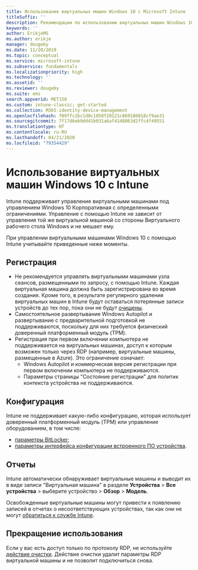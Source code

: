 ```yaml
---
title: Использование виртуальных машин Windows 10 с Microsoft Intune
titleSuffix: ''
description: Рекомендации по использованию виртуальных машин Windows 10 с Microsoft Intune
keywords: ''
author: ErikjeMS
ms.author: erikje
manager: dougeby
ms.date: 11/20/2019
ms.topic: conceptual
ms.service: microsoft-intune
ms.subservice: fundamentals
ms.localizationpriority: high
ms.technology: ''
ms.assetid: ''
ms.reviewer: dougeby
ms.suite: ems
search.appverid: MET150
ms.custom: intune-classic; get-started
ms.collection: M365-identity-device-management
ms.openlocfilehash: f09ffc2bc1d0c1850f20121c869186018cf9ae31
ms.sourcegitcommit: 7f17d6eb9dd41b031a6af4148863d2ffc4f49551
ms.translationtype: HT
ms.contentlocale: ru-RU
ms.lasthandoff: 04/21/2020
ms.locfileid: "79354429"
---
```

# <a name="using-windows-10-virtual-machines-with-intune"></a>Использование виртуальных машин Windows 10 с Intune

Intune поддерживает управление виртуальными машинами под управлением Windows 10 Корпоративная с определенными ограничениями. Управление с помощью Intune не зависит от управления той же виртуальной машиной со стороны Виртуального рабочего стола Windows и не мешает ему.

При управлении виртуальными машинами Windows 10 с помощью Intune учитывайте приведенные ниже моменты.

## <a name="enrollment"></a>Регистрация
- Не рекомендуется управлять виртуальными машинами узла сеансов, размещенными по запросу, с помощью Intune. Каждая виртуальная машина должна быть зарегистрирована во время создания. Кроме того, в результате регулярного удаления виртуальных машин в Intune будут оставаться потерянные записи устройств до тех пор, пока они не будут [очищены](../remote-actions/devices-wipe.md#automatically-delete-devices-with-cleanup-rules). 
- Самостоятельное развертывание Windows Autopilot и развертывание с предварительной подготовкой не поддерживаются, поскольку для них требуется физический доверенный платформенный модуль (TPM). 
- Регистрация при первом включении компьютера не поддерживается на виртуальных машинах, доступ к которым возможен только через RDP (например, виртуальные машины, размещенные в Azure). Это ограничение означает:
    - Windows Autopilot и коммерческая версия регистрации при первом включении компьютера не поддерживаются.
    - Параметры страницы "Состояние регистрации" для политик контекста устройства не поддерживаются.

## <a name="configuration"></a>Конфигурация
Intune не поддерживает какую-либо конфигурацию, которая использует доверенный платформенный модуль (TPM) или управление оборудованием, в том числе:
- [параметры BitLocker](../configuration/device-profiles.md#endpoint-protection);
- [параметры интерфейса конфигурации встроенного ПО устройства](../configuration/device-profiles.md#device-firmware-configuration-interface).

## <a name="reporting"></a>Отчеты
Intune автоматически обнаруживает виртуальные машины и выводит их в виде записи "Виртуальная машина" в разделе **Устройства** > **Все устройства** > выберите устройство > **Обзор** > **Модель**. 

Освобожденные виртуальные машины могут привести к появлению записей в отчетах о несоответствующих устройствах, так как они не могут [обратиться к службе Intune](../configuration/device-profile-troubleshoot.md#how-long-does-it-take-for-devices-to-get-a-policy-profile-or-app-after-they-are-assigned).

## <a name="retirement"></a>Прекращение использования
Если у вас есть доступ только по протоколу RDP, не используйте [действие очистки](../remote-actions/devices-wipe.md#wipe). Действие очистки удалит параметры RDP виртуальной машины и не позволит подключиться снова.


